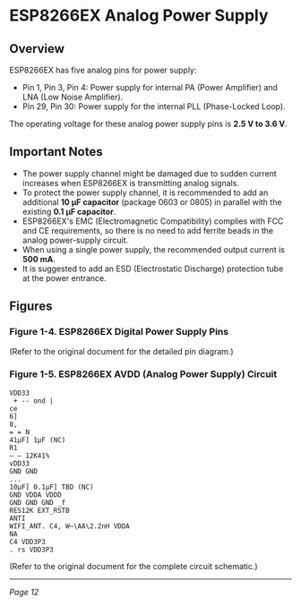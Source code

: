 # ESP8266EX Analog Power Supply

## Overview

ESP8266EX has five analog pins for power supply:
- Pin 1, Pin 3, Pin 4: Power supply for internal PA (Power Amplifier) and LNA (Low Noise Amplifier).
- Pin 29, Pin 30: Power supply for the internal PLL (Phase-Locked Loop).

The operating voltage for these analog power supply pins is **2.5 V to 3.6 V**.

## Important Notes

- The power supply channel might be damaged due to sudden current increases when ESP8266EX is transmitting analog signals.
- To protect the power supply channel, it is recommended to add an additional **10 µF capacitor** (package 0603 or 0805) in parallel with the existing **0.1 µF capacitor**.
- ESP8266EX's EMC (Electromagnetic Compatibility) complies with FCC and CE requirements, so there is no need to add ferrite beads in the analog power-supply circuit.
- When using a single power supply, the recommended output current is **500 mA**.
- It is suggested to add an ESD (Electrostatic Discharge) protection tube at the power entrance.

## Figures

### Figure 1-4. ESP8266EX Digital Power Supply Pins

(Refer to the original document for the detailed pin diagram.)

### Figure 1-5. ESP8266EX AVDD (Analog Power Supply) Circuit

```
VDD33
 + -- ond |
ce
6]
8,
= = N
41µF] 1µF (NC)
R1
— — 12K41%
vDD33
GND GND
...
10µF] 0.1µF] TBD (NC)
GND VDDA VDDD
GND GND GND _f
RES12K EXT_RSTB
ANTI
WIFI_ANT. C4, W~\AA\2.2nH VDDA
NA
C4 VDD3P3
. rs VDD3P3
```

(Refer to the original document for the complete circuit schematic.)

---

*Page 12*